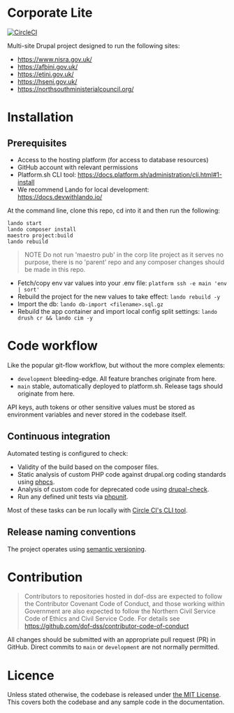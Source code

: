 # Corporate Lite

[![CircleCI](https://dl.circleci.com/status-badge/img/gh/dof-dss/corp-lite/tree/development.svg?style=svg)](https://dl.circleci.com/status-badge/redirect/gh/dof-dss/corp-lite/tree/development)

Multi-site Drupal project designed to run the following sites:

- https://www.nisra.gov.uk/
- https://afbini.gov.uk/
- https://etini.gov.uk/
- https://hseni.gov.uk/
- https://northsouthministerialcouncil.org/

# Installation

## Prerequisites

- Access to the hosting platform (for access to database resources)
- GitHub account with relevant permissions
- Platform.sh CLI tool: https://docs.platform.sh/administration/cli.html#1-install
- We recommend Lando for local development:  https://docs.devwithlando.io/

At the command line, clone this repo, cd into it and then run the following:

```
lando start
lando composer install
maestro project:build
lando rebuild
```

> NOTE Do not run 'maestro pub' in the corp lite project as it serves no purpose, there is no 'parent' repo
and any composer changes should be made in this repo.

- Fetch/copy env var values into your .env file: `platform ssh -e main 'env | sort'`
- Rebuild the project for the new values to take effect: `lando rebuild -y`
- Import the db: `lando db-import <filename>.sql.gz`
- Rebuild the app container and import local config split settings: `lando drush cr && lando cim -y`

# Code workflow

Like the popular git-flow workflow, but without the more complex elements:

- `development` bleeding-edge. All feature branches originate from here.
- `main` stable, automatically deployed to platform.sh. Release tags should originate from here.

API keys, auth tokens or other sensitive values must be stored as environment variables and never stored in the codebase itself.

## Continuous integration

Automated testing is configured to check:

- Validity of the build based on the composer files.
- Static analysis of custom PHP code against drupal.org coding standards using [phpcs](https://github.com/squizlabs/PHP_CodeSniffer).
- Analysis of custom code for deprecated code using [drupal-check](https://github.com/mglaman/drupal-check).
- Run any defined unit tests via [phpunit](https://phpunit.de/).

Most of these tasks can be run locally with [Circle CI's CLI tool](https://circleci.com/docs/local-cli/).

## Release naming conventions

The project operates using [semantic versioning](https://semver.org/).

# Contribution

> Contributors to repositories hosted in dof-dss are expected to follow the Contributor Covenant Code of Conduct, and those working within Government are also expected to follow the Northern Civil Service Code of Ethics and Civil Service Code. For details see https://github.com/dof-dss/contributor-code-of-conduct

All changes should be submitted with an appropriate pull request (PR) in GitHub. Direct commits to `main` or `development` are not normally permitted.

# Licence
Unless stated otherwise, the codebase is released under [the MIT License](http://www.opensource.org/licenses/mit-license.php). This covers both the codebase and any sample code in the documentation.
